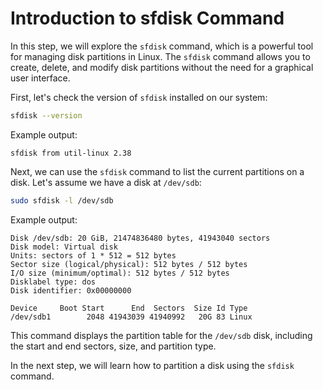 # Introduction to sfdisk Command

In this step, we will explore the `sfdisk` command, which is a powerful tool for managing disk partitions in Linux. The `sfdisk` command allows you to create, delete, and modify disk partitions without the need for a graphical user interface.

First, let's check the version of `sfdisk` installed on our system:

```bash
sfdisk --version
```

Example output:

```
sfdisk from util-linux 2.38
```

Next, we can use the `sfdisk` command to list the current partitions on a disk. Let's assume we have a disk at `/dev/sdb`:

```bash
sudo sfdisk -l /dev/sdb
```

Example output:

```
Disk /dev/sdb: 20 GiB, 21474836480 bytes, 41943040 sectors
Disk model: Virtual disk
Units: sectors of 1 * 512 = 512 bytes
Sector size (logical/physical): 512 bytes / 512 bytes
I/O size (minimum/optimal): 512 bytes / 512 bytes
Disklabel type: dos
Disk identifier: 0x00000000

Device     Boot Start      End  Sectors  Size Id Type
/dev/sdb1        2048 41943039 41940992   20G 83 Linux
```

This command displays the partition table for the `/dev/sdb` disk, including the start and end sectors, size, and partition type.

In the next step, we will learn how to partition a disk using the `sfdisk` command.
